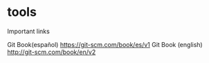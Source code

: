 # tools
 Important links
 
Git Book(español) https://git-scm.com/book/es/v1
Git Book (english) http://git-scm.com/book/en/v2


